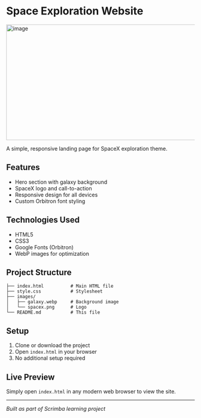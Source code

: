 # Space Exploration Website

<img width="600" height="308" alt="image" src="https://github.com/user-attachments/assets/2891a443-8d10-4b2c-a7f5-fe5bd772dc8d" />



A simple, responsive landing page for SpaceX exploration theme.

## Features

- Hero section with galaxy background
- SpaceX logo and call-to-action
- Responsive design for all devices
- Custom Orbitron font styling

## Technologies Used

- HTML5
- CSS3
- Google Fonts (Orbitron)
- WebP images for optimization

## Project Structure

```
├── index.html          # Main HTML file
├── style.css           # Stylesheet
├── images/
│   ├── galaxy.webp     # Background image
│   └── spacex.png      # Logo
└── README.md           # This file
```

## Setup

1. Clone or download the project
2. Open `index.html` in your browser
3. No additional setup required

## Live Preview

Simply open `index.html` in any modern web browser to view the site.

---

*Built as part of Scrimba learning project*
